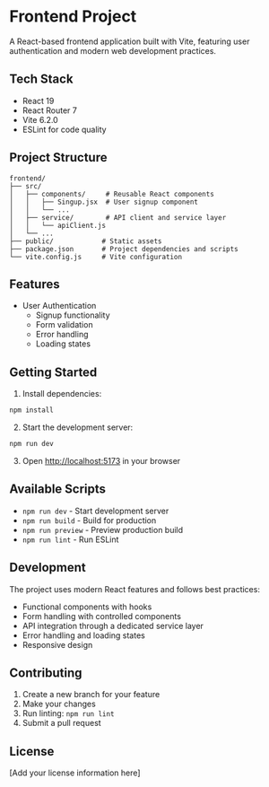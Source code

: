 # Frontend Project

A React-based frontend application built with Vite, featuring user authentication and modern web development practices.

## Tech Stack

- React 19
- React Router 7
- Vite 6.2.0
- ESLint for code quality

## Project Structure

```
frontend/
├── src/
│   ├── components/     # Reusable React components
│   │   ├── Singup.jsx  # User signup component
│   │   └── ...
│   ├── service/        # API client and service layer
│   │   └── apiClient.js
│   └── ...
├── public/            # Static assets
├── package.json       # Project dependencies and scripts
└── vite.config.js     # Vite configuration
```

## Features

- User Authentication
  - Signup functionality
  - Form validation
  - Error handling
  - Loading states

## Getting Started

1. Install dependencies:
```bash
npm install
```

2. Start the development server:
```bash
npm run dev
```

3. Open [http://localhost:5173](http://localhost:5173) in your browser

## Available Scripts

- `npm run dev` - Start development server
- `npm run build` - Build for production
- `npm run preview` - Preview production build
- `npm run lint` - Run ESLint

## Development

The project uses modern React features and follows best practices:
- Functional components with hooks
- Form handling with controlled components
- API integration through a dedicated service layer
- Error handling and loading states
- Responsive design

## Contributing

1. Create a new branch for your feature
2. Make your changes
3. Run linting: `npm run lint`
4. Submit a pull request

## License

[Add your license information here]
